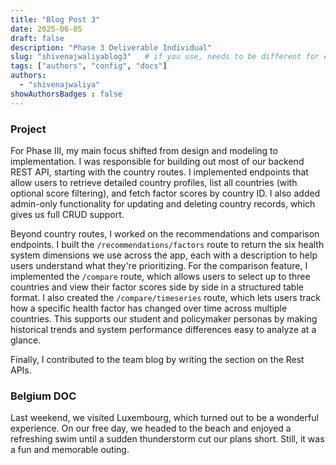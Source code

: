 ```yaml
---
title: "Blog Post 3"
date: 2025-06-05
draft: false
description: "Phase 3 Deliverable Individual"
slug: "shivenajwaliyablog3"   # if you use, needs to be different for every post
tags: ["authors", "config", "docs"]
authors:
  - "shivenajwaliya"
showAuthorsBadges : false
---
```


### Project
For Phase III, my main focus shifted from design and modeling to implementation. I was responsible for building out most of our backend REST API, starting with the country routes. I implemented endpoints that allow users to retrieve detailed country profiles, list all countries (with optional score filtering), and fetch factor scores by country ID. I also added admin-only functionality for updating and deleting country records, which gives us full CRUD support. 

Beyond country routes, I worked on the recommendations and comparison endpoints. I built the ```/recommendations/factors``` route to return the six health system dimensions we use across the app, each with a description to help users understand what they're prioritizing. For the comparison feature, I implemented the ```/compare``` route, which allows users to select up to three countries and view their factor scores side by side in a structured table format. I also created the ```/compare/timeseries``` route, which lets users track how a specific health factor has changed over time across multiple countries. This supports our student and policymaker personas by making historical trends and system performance differences easy to analyze at a glance. 

Finally, I contributed to the team blog by writing the section on the Rest APIs. 

### Belgium DOC
Last weekend, we visited Luxembourg, which turned out to be a wonderful experience. On our free day, we headed to the beach and enjoyed a refreshing swim until a sudden thunderstorm cut our plans short. Still, it was a fun and memorable outing.



